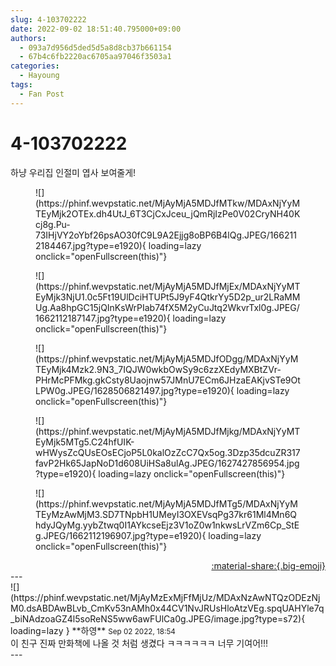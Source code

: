 ```yaml
---
slug: 4-103702222
date: 2022-09-02 18:51:40.795000+09:00
authors:
  - 093a7d956d5ded5d5a8d8cb37b661154
  - 67b4c6fb2220ac6705aa97046f3503a1
categories:
  - Hayoung
tags:
  - Fan Post
---
```


# 4-103702222

<div class="post-container" markdown="1">
<div class="content-container md-sidebar__scrollwrap" markdown="1">

하냥 우리집 인절미 엽사 보여줄게! 
<figure markdown="1">
![](https://phinf.wevpstatic.net/MjAyMjA5MDJfMTkw/MDAxNjYyMTEyMjk2OTEx.dh4UtJ_6T3CjCxJceu_jQmRjIzPe0V02CryNH40Kcj8g.Pu-73IHjVY2oYbf26psAO30fC9L9A2Ejjg8oBP6B4lQg.JPEG/1662112184467.jpg?type=e1920){ loading=lazy onclick="openFullscreen(this)"}
</figure>

<figure markdown="1">
![](https://phinf.wevpstatic.net/MjAyMjA5MDJfMjEx/MDAxNjYyMTEyMjk3NjU1.0c5Ft19UlDciHTUPt5J9yF4QtkrYy5D2p_ur2LRaMMUg.Aa8hpGC15jQInKsWrPIab74fX5M2yCuJtq2WkvrTxl0g.JPEG/1662112187147.jpg?type=e1920){ loading=lazy onclick="openFullscreen(this)"}
</figure>

<figure markdown="1">
![](https://phinf.wevpstatic.net/MjAyMjA5MDJfODgg/MDAxNjYyMTEyMjk4Mzk2.9N3_7IQJW0wkbOwSy9c6zzXEdyMXBtZVr-PHrMcPFMkg.gkCsty8Uaojnw57JMnU7ECm6JHzaEAKjvSTe9OtLPW0g.JPEG/1628506821497.jpg?type=e1920){ loading=lazy onclick="openFullscreen(this)"}
</figure>

<figure markdown="1">
![](https://phinf.wevpstatic.net/MjAyMjA5MDJfMjkg/MDAxNjYyMTEyMjk5MTg5.C24hfUIK-wHWysZcQUsEOsECjoP5L0kalOzZcC7Qx5og.3Dzp35dcuZR317favP2Hk65JapNoD1d608UiHSa8ulAg.JPEG/1627427856954.jpg?type=e1920){ loading=lazy onclick="openFullscreen(this)"}
</figure>

<figure markdown="1">
![](https://phinf.wevpstatic.net/MjAyMjA5MDJfMTg5/MDAxNjYyMTEyMzAwMjM3.SD7TNpbH1UMeyI3OXEVsqPg37kr61Ml4Mn6QhdyJQyMg.yybZtwq0I1AYkcseEjz3V1oZ0w1nkwsLrVZm6Cp_StEg.JPEG/1662112196907.jpg?type=e1920){ loading=lazy onclick="openFullscreen(this)"}
</figure>


</div>
</div>

<div style="text-align: right;" markdown="1">
<a href="https://weverse.io/fromis9/fanpost/4-103702222" style="text-align: right;">:material-share:{.big-emoji}</a>
</div>
---

<div class="comments-container md-sidebar__scrollwrap" markdown="1">
<div class="comment" markdown="1">
<div class='id-container' markdown="1">
![](https://phinf.wevpstatic.net/MjAyMzExMjFfMjUz/MDAxNzAwNTQzODEzNjM0.dsABDAwBLvb_CmKv53nAMh0x44CV1NvJRUsHloAtzVEg.spqUAHYle7q_biNAdzoaGZ4l5soReNS5ww6awFUlCa0g.JPEG/image.jpg?type=s72){ loading=lazy }
**<span class="artist">하영</span>** <small>Sep 02 2022, 18:54</small><br>
</div>
<div class='comment-body' markdown="1">
이 친구 진짜 만화책에 나올 것 처럼 생겼다 ㅋㅋㅋㅋㅋㅋ 너무 기여어!!!
</div>
</div>
</div>
---
